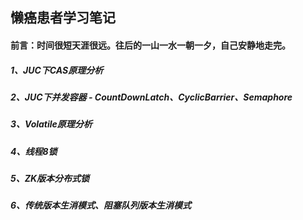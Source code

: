 ## 懒癌患者学习笔记

#### 前言：时间很短天涯很远。往后的一山一水一朝一夕，自己安静地走完。

##### 1、JUC下CAS原理分析

##### 2、JUC下并发容器  - CountDownLatch、CyclicBarrier、Semaphore

##### 3、Volatile原理分析

##### 4、线程8锁

##### 5、ZK版本分布式锁

##### 6、传统版本生消模式、阻塞队列版本生消模式

